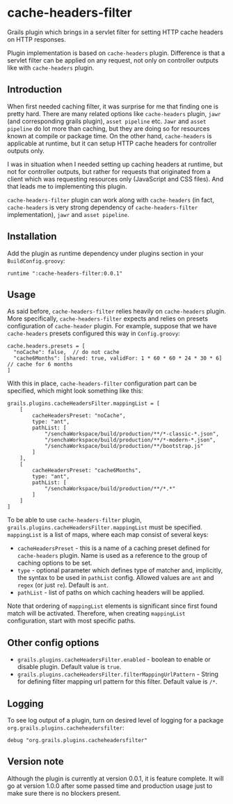 # cache-headers-filter
Grails plugin which brings in a servlet filter for setting HTTP cache headers on HTTP responses.

Plugin implementation is based on `cache-headers` plugin. Difference is that a servlet filter can be applied on any request, not only on controller outputs like
with `cache-headers` plugin.

## Introduction
When first needed caching filter, it was surprise for me that finding one is pretty hard. There are many related options like `cache-headers` plugin, `jawr`
(and corresponding grails plugin), `asset pipeline` etc. `Jawr` and `asset pipeline` do lot more than caching, but they are doing so for resources known at
compile or package time. On the other hand, `cache-headers` is applicable at runtime, but it can setup HTTP cache headers for controller outputs only.

I was in situation when I needed setting up caching headers at runtime, but not for controller outputs, but rather for requests that originated from a client
which was requesting resources only (JavaScript and CSS files). And that leads me to implementing this plugin.

`cache-headers-filter` plugin can work along with `cache-headers` (in fact, `cache-headers` is very strong dependency of `cache-headers-filter`
implementation), `jawr` and `asset pipeline`.

## Installation
Add the plugin as runtime dependency under plugins section in your `BuildConfig.groovy`:

    runtime ":cache-headers-filter:0.0.1"

## Usage
As said before, `cache-headers-filter` relies heavily on `cache-headers` plugin. More specifically, `cache-headers-filter` expects and relies on presets
configuration of `cache-header` plugin. For example, suppose that we have `cache-headers` presets configured this way in `Config.groovy`:

    cache.headers.presets = [
      "noCache": false,  // do not cache
      "cache6Months": [shared: true, validFor: 1 * 60 * 60 * 24 * 30 * 6] // cache for 6 months
    ]

With this in place, `cache-headers-filter` configuration part can be specified, which might look something like this:

    grails.plugins.cacheHeadersFilter.mappingList = [
        [
            cacheHeadersPreset: "noCache",
            type: "ant",
            pathList: [
                "/senchaWorkspace/build/production/**/*-classic-*.json",
                "/senchaWorkspace/build/production/**/*-modern-*.json",
                "/senchaWorkspace/build/production/**/bootstrap.js"
            ]
        ],
        [
            cacheHeadersPreset: "cache6Months",
            type: "ant",
            pathList: [
                "/senchaWorkspace/build/production/**/*.*"
            ]
        ]
    ]

To be able to use `cache-headers-filter` plugin, `grails.plugins.cacheHeadersFilter.mappingList` must be specified. `mappingList` is a list of maps, where each
map consist of several keys:
* `cacheHeadersPreset` - this is a name of a caching preset defined for `cache-headers` plugin. Name is used as a reference to the group of caching options to be set.
* `type` - optional parameter which defines type of matcher and, implicitly, the syntax to be used in `pathList` config. Allowed values are `ant` and `regex` (or just `re`). Default is `ant`.
* `pathList` - list of paths on which caching headers will be applied.

Note that ordering of `mappingList` elements is significant since first found match will be activated. Therefore, when creating `mappingList` configuration, start with most specific paths.

## Other config options
* `grails.plugins.cacheHeadersFilter.enabled` - boolean to enable or disable plugin. Default value is `true`.
* `grails.plugins.cacheHeadersFilter.filterMappingUrlPattern` - String for defining filter mapping url pattern for this filter. Default value is `/*`.

## Logging
To see log output of a plugin, turn on desired level of logging for a package `org.grails.plugins.cacheheadersfilter`:

    debug "org.grails.plugins.cacheheadersfilter"

## Version note
Although the plugin is currently at version 0.0.1, it is feature complete. It will go at version 1.0.0 after some passed time and production usage just to make sure there is no blockers present.
